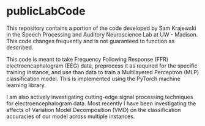 # publicLabCode
This repository contains a portion of the code developed by Sam Krajewski in the Speech Processing and Auditory Neuroscience Lab at UW - Madison. This code changes frequently and is not guaranteed to function as described.

This code is meant to take Frequency Following Response (FFR) electroencaphalogram (EEG) data, preprocess it as required for the specific training instance, and use than data to train a Multilayered Perceptron (MLP) classification model. This is implemented using the PyTorch machine learning library. 

I am also actively investigating cutting-edge signal processing techniques for electroencephalogram data. Most recently I have been investigating the affects of Variation Model Decomposition (VMD) on the classification accuracies of our model across multiple instances.
